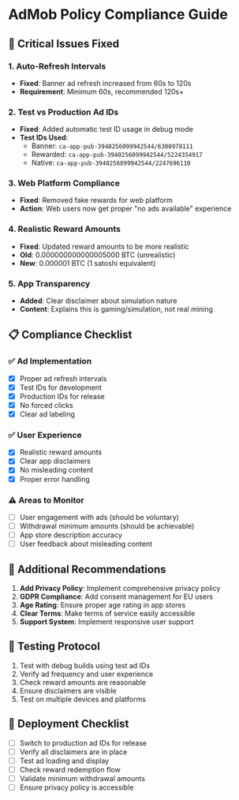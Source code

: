 # AdMob Policy Compliance Guide

## 🚨 Critical Issues Fixed

### 1. Auto-Refresh Intervals
- **Fixed**: Banner ad refresh increased from 60s to 120s
- **Requirement**: Minimum 60s, recommended 120s+

### 2. Test vs Production Ad IDs
- **Fixed**: Added automatic test ID usage in debug mode
- **Test IDs Used**:
  - Banner: `ca-app-pub-3940256099942544/6300978111`
  - Rewarded: `ca-app-pub-3940256099942544/5224354917`
  - Native: `ca-app-pub-3940256099942544/2247696110`

### 3. Web Platform Compliance
- **Fixed**: Removed fake rewards for web platform
- **Action**: Web users now get proper "no ads available" experience

### 4. Realistic Reward Amounts
- **Fixed**: Updated reward amounts to be more realistic
- **Old**: 0.000000000000005000 BTC (unrealistic)
- **New**: 0.000001 BTC (1 satoshi equivalent)

### 5. App Transparency
- **Added**: Clear disclaimer about simulation nature
- **Content**: Explains this is gaming/simulation, not real mining

## 📋 Compliance Checklist

### ✅ Ad Implementation
- [x] Proper ad refresh intervals
- [x] Test IDs for development
- [x] Production IDs for release
- [x] No forced clicks
- [x] Clear ad labeling

### ✅ User Experience
- [x] Realistic reward amounts
- [x] Clear app disclaimers
- [x] No misleading content
- [x] Proper error handling

### ⚠️ Areas to Monitor
- [ ] User engagement with ads (should be voluntary)
- [ ] Withdrawal minimum amounts (should be achievable)
- [ ] App store description accuracy
- [ ] User feedback about misleading content

## 🔧 Additional Recommendations

1. **Add Privacy Policy**: Implement comprehensive privacy policy
2. **GDPR Compliance**: Add consent management for EU users
3. **Age Rating**: Ensure proper age rating in app stores
4. **Clear Terms**: Make terms of service easily accessible
5. **Support System**: Implement responsive user support

## 📝 Testing Protocol

1. Test with debug builds using test ad IDs
2. Verify ad frequency and user experience
3. Check reward amounts are reasonable
4. Ensure disclaimers are visible
5. Test on multiple devices and platforms

## 🚀 Deployment Checklist

- [ ] Switch to production ad IDs for release
- [ ] Verify all disclaimers are in place
- [ ] Test ad loading and display
- [ ] Check reward redemption flow
- [ ] Validate minimum withdrawal amounts
- [ ] Ensure privacy policy is accessible